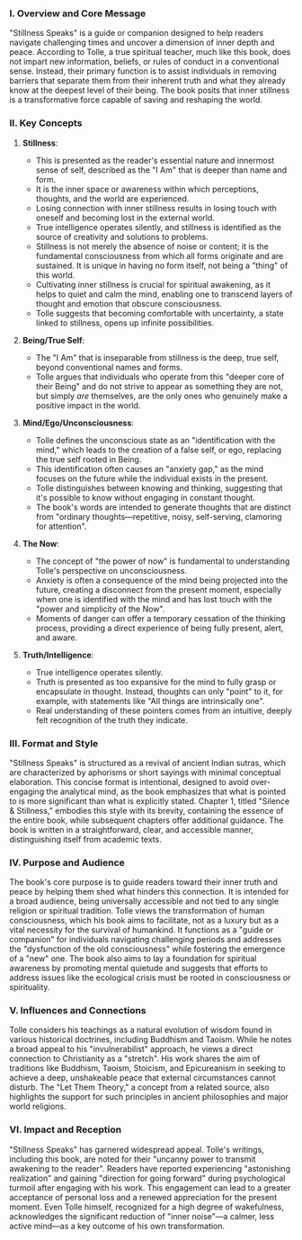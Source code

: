### I. Overview and Core Message

"Stillness Speaks" is a guide or companion designed to help readers navigate challenging times and uncover a dimension of inner depth and peace. According to Tolle, a true spiritual teacher, much like this book, does not impart new information, beliefs, or rules of conduct in a conventional sense. Instead, their primary function is to assist individuals in removing barriers that separate them from their inherent truth and what they already know at the deepest level of their being. The book posits that inner stillness is a transformative force capable of saving and reshaping the world.

### II. Key Concepts

1. **Stillness**:
    
    - This is presented as the reader's essential nature and innermost sense of self, described as the "I Am" that is deeper than name and form.
    - It is the inner space or awareness within which perceptions, thoughts, and the world are experienced.
    - Losing connection with inner stillness results in losing touch with oneself and becoming lost in the external world.
    - True intelligence operates silently, and stillness is identified as the source of creativity and solutions to problems.
    - Stillness is not merely the absence of noise or content; it is the fundamental consciousness from which all forms originate and are sustained. It is unique in having no form itself, not being a "thing" of this world.
    - Cultivating inner stillness is crucial for spiritual awakening, as it helps to quiet and calm the mind, enabling one to transcend layers of thought and emotion that obscure consciousness.
    - Tolle suggests that becoming comfortable with uncertainty, a state linked to stillness, opens up infinite possibilities.
2. **Being/True Self**:
    
    - The "I Am" that is inseparable from stillness is the deep, true self, beyond conventional names and forms.
    - Tolle argues that individuals who operate from this "deeper core of their Being" and do not strive to appear as something they are not, but simply _are_ themselves, are the only ones who genuinely make a positive impact in the world.
3. **Mind/Ego/Unconsciousness**:
    
    - Tolle defines the unconscious state as an "identification with the mind," which leads to the creation of a false self, or ego, replacing the true self rooted in Being.
    - This identification often causes an "anxiety gap," as the mind focuses on the future while the individual exists in the present.
    - Tolle distinguishes between knowing and thinking, suggesting that it's possible to know without engaging in constant thought.
    - The book's words are intended to generate thoughts that are distinct from "ordinary thoughts—repetitive, noisy, self-serving, clamoring for attention".
4. **The Now**:
    
    - The concept of "the power of now" is fundamental to understanding Tolle's perspective on unconsciousness.
    - Anxiety is often a consequence of the mind being projected into the future, creating a disconnect from the present moment, especially when one is identified with the mind and has lost touch with the "power and simplicity of the Now".
    - Moments of danger can offer a temporary cessation of the thinking process, providing a direct experience of being fully present, alert, and aware.
5. **Truth/Intelligence**:
    
    - True intelligence operates silently.
    - Truth is presented as too expansive for the mind to fully grasp or encapsulate in thought. Instead, thoughts can only "point" to it, for example, with statements like "All things are intrinsically one".
    - Real understanding of these pointers comes from an intuitive, deeply felt recognition of the truth they indicate.

### III. Format and Style

"Stillness Speaks" is structured as a revival of ancient Indian sutras, which are characterized by aphorisms or short sayings with minimal conceptual elaboration. This concise format is intentional, designed to avoid over-engaging the analytical mind, as the book emphasizes that what is pointed to is more significant than what is explicitly stated. Chapter 1, titled "Silence & Stillness," embodies this style with its brevity, containing the essence of the entire book, while subsequent chapters offer additional guidance. The book is written in a straightforward, clear, and accessible manner, distinguishing itself from academic texts.

### IV. Purpose and Audience

The book's core purpose is to guide readers toward their inner truth and peace by helping them shed what hinders this connection. It is intended for a broad audience, being universally accessible and not tied to any single religion or spiritual tradition. Tolle views the transformation of human consciousness, which his book aims to facilitate, not as a luxury but as a vital necessity for the survival of humankind. It functions as a "guide or companion" for individuals navigating challenging periods and addresses the "dysfunction of the old consciousness" while fostering the emergence of a "new" one. The book also aims to lay a foundation for spiritual awareness by promoting mental quietude and suggests that efforts to address issues like the ecological crisis must be rooted in consciousness or spirituality.

### V. Influences and Connections

Tolle considers his teachings as a natural evolution of wisdom found in various historical doctrines, including Buddhism and Taoism. While he notes a broad appeal to his "invulnerabilist" approach, he views a direct connection to Christianity as a "stretch". His work shares the aim of traditions like Buddhism, Taoism, Stoicism, and Epicureanism in seeking to achieve a deep, unshakeable peace that external circumstances cannot disturb. The "Let Them Theory," a concept from a related source, also highlights the support for such principles in ancient philosophies and major world religions.

### VI. Impact and Reception

"Stillness Speaks" has garnered widespread appeal. Tolle's writings, including this book, are noted for their "uncanny power to transmit awakening to the reader". Readers have reported experiencing "astonishing realization" and gaining "direction for going forward" during psychological turmoil after engaging with his work. This engagement can lead to a greater acceptance of personal loss and a renewed appreciation for the present moment. Even Tolle himself, recognized for a high degree of wakefulness, acknowledges the significant reduction of "inner noise"—a calmer, less active mind—as a key outcome of his own transformation.